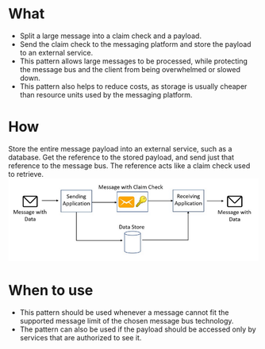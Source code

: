 # What
- Split a large message into a claim check and a payload. 
- Send the claim check to the messaging platform and store the payload to an external service. 
- This pattern allows large messages to be processed, while protecting the message bus and the client from being overwhelmed or slowed down. 
- This pattern also helps to reduce costs, as storage is usually cheaper than resource units used by the messaging platform.

# How
Store the entire message payload into an external service, such as a database. Get the reference to the stored payload, and send just that reference to the message bus. The reference acts like a claim check used to retrieve.
![picture 31](../../images/d842855ea46476ebdd3a8696caf286065ad3b66bce62a58d89eaaf2b79256f4b.png)  

# When to use
- This pattern should be used whenever a message cannot fit the supported message limit of the chosen message bus technology. 
- The pattern can also be used if the payload should be accessed only by services that are authorized to see it.
